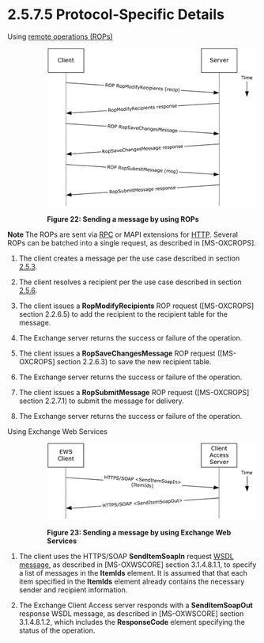 <html dir="LTR" xmlns:mshelp="http://msdn.microsoft.com/mshelp" xmlns:ddue="http://ddue.schemas.microsoft.com/authoring/2003/5" xmlns:xlink="http://www.w3.org/1999/xlink" xmlns:tool="http://www.microsoft.com/tooltip">
    <head>
        <meta http-equiv="Content-Type" content="text/html; CHARSET=utf-8"></meta>
        <meta name="save" content="history"></meta>
        <title>2.5.7.5 Protocol-Specific Details</title>
        <xml>
            <mshelp:toctitle title="2.5.7.5 Protocol-Specific Details"></mshelp:toctitle>
            <mshelp:rltitle title="[MS-OXPROTO]: Protocol-Specific Details"></mshelp:rltitle>
            <mshelp:keyword index="A" term="6da3f5e2-b84d-4b47-bbb6-c284effce199"></mshelp:keyword>
            <mshelp:attr name="DCSext.ContentType" value="open specification"></mshelp:attr>
            <mshelp:attr name="AssetID" value="6da3f5e2-b84d-4b47-bbb6-c284effce199"></mshelp:attr>
            <mshelp:attr name="TopicType" value="kbRef"></mshelp:attr>
            <mshelp:attr name="DCSext.Title" value="[MS-OXPROTO]: Protocol-Specific Details" />
        </xml>
    </head>
    <body>
        <div id="header">
            <h1 class="heading">2.5.7.5 Protocol-Specific Details</h1>
        </div>
        <div id="mainSection">
            <div id="mainBody">
                <div id="allHistory" class="saveHistory"></div>
                <div id="sectionSection0" class="section" name="collapseableSection">
                    

<p>Using <a href="f888c37a-d994-4b91-96a5-e88cfbd66bd6.htm#gt_3369fdd6-36f8-4a62-9cd7-2738ffb5048f">remote
operations (ROPs)</a></p>

<dl>
<dd>
<dl>
<dd>
<p><img id="MS-OXPROTO_pict7b9e9feb-87fe-4979-a6c7-8539013cf499.png" src="MS-OXPROTO_files/image022.png" alt="Sending a message by using ROPs" title="Sending a message by using ROPs"></p>
</dd>
<dd>
<p><b>Figure 22: Sending a message by
using ROPs</b></p>
</dd></dl></dd></dl>



<p><b>Note  </b>The ROPs are sent via <a href="f888c37a-d994-4b91-96a5-e88cfbd66bd6.htm#gt_8a7f6700-8311-45bc-af10-82e10accd331">RPC</a> or MAPI extensions for <a href="f888c37a-d994-4b91-96a5-e88cfbd66bd6.htm#gt_d72f1494-4917-4e9e-a9fd-b8f1b2758dcd">HTTP</a>. Several ROPs can be
batched into a single request, as described in <mshelp:link keywords="13af6911-27e5-4aa0-bb75-637b02d4f2ef" tabindex="0">[MS-OXCROPS]</mshelp:link>.</p>

<ol><li><p><span>    </span>The client
creates a message per the use case described in section <a href="9f011f97-a468-422c-a65d-0df484b07106.htm">2.5.3</a>.</p>

</li><li><p><span>    </span>The client
resolves a recipient per the use case described in section <a href="4d562c60-77cc-4261-b858-d3e5b08eef0f.htm">2.5.6</a>.</p>

</li><li><p><span>    </span>The client
issues a <b>RopModifyRecipients</b> ROP request ([MS-OXCROPS] section <mshelp:link keywords="89a0d8c5-a102-441c-a0e3-0f9f02d6c604" tabindex="0">2.2.6.5</mshelp:link>)
to add the recipient to the recipient table for the message.</p>

</li><li><p><span>    </span>The Exchange
server returns the success or failure of the operation.</p>

</li><li><p><span>    </span>The client
issues a <b>RopSaveChangesMessage</b> ROP request ([MS-OXCROPS] section <mshelp:link keywords="1ea61240-513a-4367-bc09-cbb21ed82999" tabindex="0">2.2.6.3</mshelp:link>)
to save the new recipient table.</p>

</li><li><p><span>    </span>The Exchange
server returns the success or failure of the operation.</p>

</li><li><p><span>    </span>The client
issues a <b>RopSubmitMessage</b> ROP request ([MS-OXCROPS] section <mshelp:link keywords="5723e77a-42ca-4565-a84f-79f32284c346" tabindex="0">2.2.7.1</mshelp:link>)
to submit the message for delivery.</p>

</li><li><p><span>    </span>The Exchange
server returns the success or failure of the operation.</p>

</li></ol><p>Using Exchange Web Services</p>

<dl>
<dd>
<dl>
<dd>
<p><img id="MS-OXPROTO_pictf89a0e1d-6a09-446b-83b4-ec60fc14018f.png" src="MS-OXPROTO_files/image023.png" alt="Sending a message by using Exchange Web Services" title="Sending a message by using Exchange Web Services"></p>
</dd>
<dd>
<p><b>Figure 23: Sending a message by
using Exchange Web Services</b></p>
</dd></dl></dd></dl>



<ol><li><p><span>    </span>The client uses
the HTTPS/SOAP <b>SendItemSoapIn</b> request <a href="f888c37a-d994-4b91-96a5-e88cfbd66bd6.htm#gt_d5ccdf11-3f53-4118-a845-dfaca61838fb">WSDL message</a>, as described
in <mshelp:link keywords="7a113138-a0db-4168-a164-bf8b05cc4e6d" tabindex="0">[MS-OXWSCORE]</mshelp:link>
section <mshelp:link keywords="ac58f6e2-c826-4af0-a037-183ef946f170" tabindex="0">3.1.4.8.1.1</mshelp:link>,
to specify a list of messages in the <b>ItemIds</b> element. It is assumed that
that each item specified in the <b>ItemIds</b> element already contains the
necessary sender and recipient information.</p>

</li><li><p><span>    </span>The Exchange
Client Access server responds with a <b>SendItemSoapOut</b> response WSDL
message, as described in [MS-OXWSCORE] section <mshelp:link keywords="8b9e18ad-9828-4e3c-8fc6-98df7e548480" tabindex="0">3.1.4.8.1.2</mshelp:link>,
which includes the <b>ResponseCode</b> element specifying the status of the
operation.</p>

</li></ol>
                </div>
            </div>
        </div>
    </body>
</html>